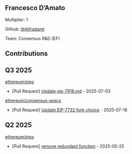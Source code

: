 
## Francesco D’Amato
Multiplier: 1

Github: [@@fradamt](https://github.com/@fradamt)

Team: Consensus R&D (EF)

## Contributions

## Q3 2025


[ethereum/eips](https://github.com/ethereum/eips)
* [Pull Request] [Update eip-7918.md](https://github.com/ethereum/EIPs/pull/9979) - 2025-07-03

[ethereum/consensus-specs](https://github.com/ethereum/consensus-specs)
* [Pull Request] [Update EIP-7732 fork-choice](https://github.com/ethereum/consensus-specs/pull/4450) - 2025-07-18
## Q2 2025

[ethereum/eips](https://github.com/ethereum/eips)
* [Pull Request] [remove redundant function](https://github.com/ethereum/EIPs/pull/9817) - 2025-05-25
